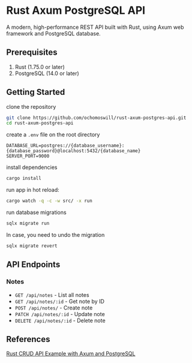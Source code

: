 # Rust Axum PostgreSQL API

A modern, high-performance REST API built with Rust, using Axum web framework and PostgreSQL database.

## Prerequisites

1. Rust (1.75.0 or later)
2. PostgreSQL (14.0 or later)

## Getting Started
clone the repository
```bash
git clone https://github.com/ochomoswill/rust-axum-postgres-api.git
cd rust-axum-postgres-api
```
create a `.env` file on the root directory

```dotenv
DATABASE_URL=postgres://{database_username}:{database_password}@localhost:5432/{database_name}
SERVER_PORT=9000
```

install dependencies
```bash
cargo install
```

run app in hot reload:
```bash
cargo watch -q -c -w src/ -x run
```

run database migrations
```bash
sqlx migrate run
```

In case, you need to undo the migration
```bash
sqlx migrate revert
```

## API Endpoints

### Notes
- `GET /api/notes` - List all notes
- `GET /api/notes/:id` - Get note by ID
- `POST /api/notes/` - Create note
- `PATCH /api/notes/:id` - Update note
- `DELETE /api/notes/:id` - Delete note

## References
[Rust CRUD API Example with Axum and PostgreSQL](https://codevoweb.com/rust-crud-api-example-with-axum-and-postgresql/)